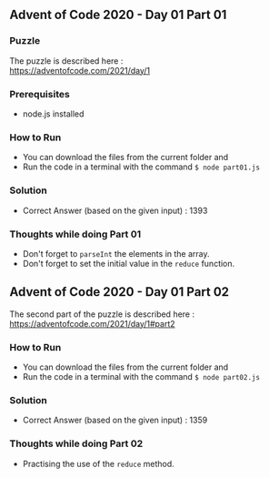 ## Advent of Code 2020 - Day 01 Part 01

### Puzzle
The puzzle is described here :  
https://adventofcode.com/2021/day/1

### Prerequisites
- node.js installed

### How to Run
- You can download the files from the current folder and
- Run the code in a terminal with the command ```$ node part01.js```

### Solution
- Correct Answer (based on the given input) : 1393

### Thoughts while doing Part 01
- Don't forget to ```parseInt``` the elements in the array.
- Don't forget to set the initial value in the ```reduce``` function.

## Advent of Code 2020 - Day 01 Part 02
The second part of the puzzle is described here :  
https://adventofcode.com/2021/day/1#part2

### How to Run
- You can download the files from the current folder and
- Run the code in a terminal with the command ```$ node part02.js```

### Solution
- Correct Answer (based on the given input) : 1359

### Thoughts while doing Part 02
- Practising the use of the ```reduce``` method.